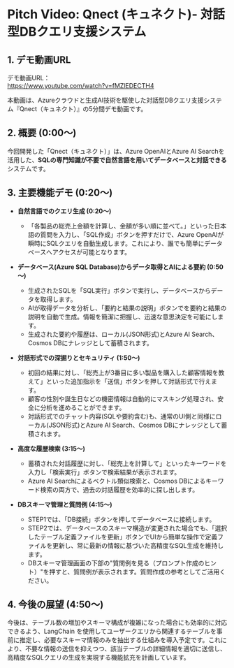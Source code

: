 # Pitch Video: Qnect (キュネクト)- 対話型DBクエリ支援システム

## 1. デモ動画URL
デモ動画URL：  
https://www.youtube.com/watch?v=fMZlEDECTH4

本動画は、Azureクラウドと生成AI技術を駆使した対話型DBクエリ支援システム『Qnect（キュネクト）』の5分間デモ動画です。

## 2. 概要 (0:00～)

今回開発した「Qnect（キュネクト）」は、Azure OpenAIとAzure AI Searchを活用した、**SQLの専門知識が不要で自然言語を用いてデータベースと対話できる**システムです。

## 3. 主要機能デモ (0:20～)

* **自然言語でのクエリ生成 (0:20～)**
    * 「各製品の総売上金額を計算し、金額が多い順に並べて。」といった日本語の質問を入力し、「SQL作成」ボタンを押すだけで、Azure OpenAIが瞬時にSQLクエリを自動生成します。これにより、誰でも簡単にデータベースへアクセスが可能となります。

* **データベース(Azure SQL Database)からデータ取得とAIによる要約 (0:50～)**
    * 生成されたSQLを「SQL実行」ボタンで実行し、データベースからデータを取得します。
    * AIが取得データを分析し、「要約と結果の説明」ボタンでを要約と結果の説明を自動で生成。情報を簡潔に把握し、迅速な意思決定を可能にします。
    * 生成された要約や履歴は、ローカル(JSON形式)とAzure AI Search、Cosmos DBにナレッジとして蓄積されます。

* **対話形式での深掘りとセキュリティ (1:50～)**
    * 初回の結果に対し、「総売上が3番目に多い製品を購入した顧客情報を教えて」といった追加指示を「送信」ボタンを押して対話形式で行えます。
    * 顧客の性別や誕生日などの機密情報は自動的にマスキング処理され、安全に分析を進めることができます。
    * 対話形式でのチャット内容(SQLや要約含む)も、通常のUI側と同様にローカル(JSON形式)とAzure AI Search、Cosmos DBにナレッジとして蓄積されます。

* **高度な履歴検索 (3:15～)**
    * 蓄積された対話履歴に対し、「総売上を計算して」といったキーワードを入力し「検索実行」ボタンで検索結果が表示されます。
    * Azure AI Searchによるベクトル類似検索と、Cosmos DBによるキーワード検索の両方で、過去の対話履歴を効率的に探し出します。

* **DBスキーマ管理と質問例 (4:15～)**
    * STEP1では、「DB接続」ボタンを押してデータベースに接続します。
    * STEP2では、データベースのスキーマ構造が変更された場合でも、「選択したテーブル定義ファイルを更新」ボタンでUIから簡単な操作で定義ファイルを更新し、常に最新の情報に基づいた高精度なSQL生成を維持します。
    * DBスキーマ管理画面の下部の"質問例を見る（プロンプト作成のヒント）"を押すと、質問例が表示されます。質問作成の参考としてご活用ください。

## 4. 今後の展望 (4:50～)

今後は、テーブル数の増加やスキーマ構成が複雑になった場合にも効率的に対応できるよう、LangChain を使用してユーザークエリから関連するテーブルを事前に推定し、必要なスキーマ情報のみを抽出する仕組みを導入予定です。これにより、不要な情報の送信を抑えつつ、該当テーブルの詳細情報を適切に送信し、高精度なSQLクエリの生成を実現する機能拡充を計画しています。